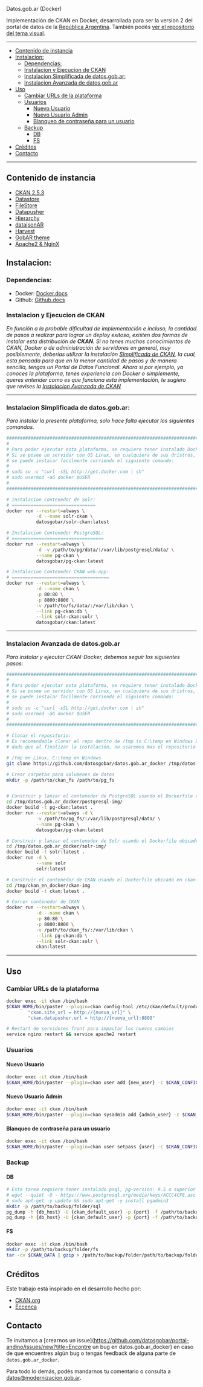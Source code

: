 Datos.gob.ar (Docker)

Implementación de CKAN en Docker, desarrollada para ser la version 2 del portal de datos de la [República Argentina](http://datos.gob.ar). 
También podés [ver el repositorio del tema visual](https://github.com/datosgobar/datos.gob.ar).

---
- [Contenido de instancia](#contenido-de-instancia)
- [Instalacion:](#instalacion)
	- [Dependencias:](#dependencias)
	- [Instalacion y Ejecucion de CKAN](#instalacion-y-ejecucion-de-ckan)
	- [Instalacion Simplificada de datos.gob.ar:](#instalacion-simplificada-de-datosgobar)
	- [Instalacion Avanzada de datos.gob.ar](#instalacion-avanzada-de-datosgobar)
- [Uso](#uso)
	- [Cambiar URLs de la plataforma](#cambiar-urls-de-la-plataforma)
	- [Usuarios](#usuarios)
		- [Nuevo Usuario](#nuevo-usuario)
		- [Nuevo Usuario Admin](#nuevo-usuario-admin)
		- [Blanqueo de contraseña para un usuario](#blanqueo-de-contraseña-para-un-usuario)
	- [Backup](#backup)
		- [DB](#db)
		- [FS](#fs)
- [Créditos](#créditos)
- [Contacto](#contacto)
---

## Contenido de instancia

- [CKAN 2.5.3](http://docs.ckan.org/en/ckan-2.5.3/)
- [Datastore](http://docs.ckan.org/en/latest/maintaining/datastore.html)
- [FileStore](http://docs.ckan.org/en/latest/maintaining/filestore.html)
- [Datapusher](https://github.com/ckan/datapusher)
- [Hierarchy](https://github.com/datagovuk/ckanext-hierarchy)
- [datajsonAR](https://github.com/datosgobar/ckanext-datajsonAR)
- [Harvest](https://github.com/ckan/ckanext-harvest)
- [GobAR theme](https://github.com/datosgobar/datos.gob.ar)
- [Apache2 & NginX](http://docs.ckan.org/en/ckan-2.5.2/maintaining/installing/deployment.html#install-apache-modwsgi-modrpaf)

## Instalacion:

### Dependencias:

+ Docker: [Docker.docs](https://docs.docker.com/engine/installation/)
+ Github: [Github.docs](https://help.github.com/)	


### Instalacion y Ejecucion de CKAN

_En función a la probable dificultad de implementación e incluso, la cantidad de pasos a realizar para lograr un deploy exitoso, existen dos formas de instalar esta distribución de **CKAN**._
_Si no tenes muchos conocimientos de CKAN, Docker o de administración de servidores en general, muy posiblemente, deberías utilizar la instalación [Simplificada  de CKAN](#instalacion-simplificada-de-ckan), la cual, esta pensada para que en la menor cantidad de pasos y de manera sencilla, tengas un Portal de Datos Funcional._
_Ahora si por ejemplo, ya conoces la plataforma, tenes experiencia con Docker o simplemente, queres entender como es que funciona esta implementación, te sugiero que revises la [Instalacion Avanzada de CKAN](#instalacion-avanzada-de-ckan)_

---

### Instalacion Simplificada de datos.gob.ar:

_Para instalar la presente plataforma, solo hace falta ejecutar los siguientes comandos._

```bash
###################################################################################
#                                                                                 #
# Para poder ejecutar esta plataforma, se requiere tener instalado Docker.engine  #
# Si se posee un servidor con OS Linux, en cualquiera de sus dristros,            # 
# se puede instalar facilmente corriendo el siguiente comando:                    #
#                                                                                 #
# sudo su -c "curl -sSL http://get.docker.com | sh"                               #
# sudo usermod -aG docker $USER                                                   #
#                                                                                 #
###################################################################################

# Instalacion contenedor de Solr:
# ===============================
docker run --restart=always \
		   -d --name solr-ckan \
		   datosgobar/solr-ckan:latest

# Instalacion Contenedor PostgreSQL:
# ==================================
docker run --restart=always \
		   -d -v /path/to/pg/data/:/var/lib/postgresql/data/ \
		   --name pg-ckan \
		   datosgobar/pg-ckan:latest

# Instalacion Contenedor CKAN web-app:
# ====================================
docker run --restart=always \
		   -d --name ckan \
		   -p 80:80 \
		   -p 8800:8800 \
		   -v /path/to/fs/data/:/var/lib/ckan \
		   --link pg-ckan:db \
		   --link solr-ckan:solr \
		   datosgobar/ckan:latest
```
---

### Instalacion Avanzada de datos.gob.ar

_Para instalar y ejecutar CKAN-Docker, debemos seguir los siguientes pasos:_

```bash
###################################################################################
#                                                                                 #
# Para poder ejecutar esta plataforma, se requiere tener instalado Docker.engine  #
# Si se posee un servidor con OS Linux, en cualquiera de sus dristros,            # 
# se puede instalar facilmente corriendo el siguiente comando:                    #
#                                                                                 #
# sudo su -c "curl -sSL http://get.docker.com | sh"                               #
# sudo usermod -aG docker $USER                                                   #
#                                                                                 #
###################################################################################

# Clonar el repositorio:
# Es recomendable clonar el repo dentro de /tmp (o C:\temp en Windows X),
# dado que al finalizar la instalación, no usaremos mas el repositorio

# /tmp en Linux, C:\temp en Windows 
git clone https://github.com/datosgobar/datos.gob.ar_docker /tmp/datos.gob.ar_docker

# Crear carpetas para volumenes de datos
mkdir -p /path/to/ckan_fs /path/to/pg_fs 


# Construir y lanzar el contenedor de PostgreSQL usando el Dockerfile ubicado en postgresql-img/ 
cd /tmp/datos.gob.ar_docker/postgresql-img/
docker build -t pg-ckan:latest .
docker run --restart=always -d \
		   -v /path/to/pg_fs/:/var/lib/postgresql/data/ \
		   --name pg-ckan \
		   datosgobar/pg-ckan:latest

# Construir y lanzar el contenedor de Solr usando el Dockerfile ubicado en solr-img/
cd /tmp/datos.gob.ar_docker/solr-img/ 
docker build -t solr:latest .
docker run -d \
		   --name solr
		   solr:latest

# Construir el contenedor de CKAN usando el Dockerfile ubicado en ckan-img/
cd /tmp/ckan_en_docker/ckan-img
docker build -t ckan:latest .

# Correr contenedor de CKAN
docker run --restart=always \
		   -d --name ckan \
		   -p 80:80 \
		   -p 8800:8800 \
		   -v /path/to/ckan_fs/:/var/lib/ckan \
		   --link pg-ckan:db \
		   --link solr-ckan:solr \
		   ckan:latest

```		
--- 

## Uso

### Cambiar URLs de la plataforma

```bash
docker exec -it ckan /bin/bash 
$CKAN_HOME/bin/paster --plugin=ckan config-tool /etc/ckan/default/production.ini -e \
		"ckan.site_url = http://{nueva_url}" \
		"ckan.datapusher.url = http://{nueva_url}:8800"

# Restart de servidores front para impactar los nuevos cambios
service nginx restart && service apache2 restart

```

### Usuarios

#### Nuevo Usuario

```bash
docker exec -it ckan /bin/bash 
$CKAN_HOME/bin/paster --plugin=ckan user add {new_user} -c $CKAN_CONFIG/production.ini
```

#### Nuevo Usuario Admin

```bash
docker exec -it ckan /bin/bash 
$CKAN_HOME/bin/paster --plugin=ckan sysadmin add {admin_user} -c $CKAN_CONFIG/production.ini
```

#### Blanqueo de contraseña para un usuario

```bash
docker exec -it ckan /bin/bash 
$CKAN_HOME/bin/paster --plugin=ckan user setpass {user} -c $CKAN_CONFIG/production.ini
```

### Backup

#### DB

```bash
# Esta tarea requiere tener instalado psql, pg-version: 9.5 o superior
# wget --quiet -O - https://www.postgresql.org/media/keys/ACCC4CF8.asc | sudo apt-key add -
# sudo apt-get -y update && sudo apt-get -y install pgadmin3
mkdir -p /path/to/backup/folder/sql
pg_dump -h {db_host} -U {ckan_default_user} -p {port} -f /path/to/backup/folder/sql/dump_ckan_default.sql ckan_default
pg_dump -h {db_host} -U {ckan_default_user} -p {port} -f /path/to/backup/folder/sql/dump_datastore_default.sql datastore_default
```

#### FS
```bash
docker exec -it ckan /bin/bash
mkdir -p /path/to/backup/folder/fs
tar -cv $CKAN_DATA | gzip > /path/to/backup/folder/path/to/backup/folder/fs/prod.data.tar.gz
```

## Créditos

Este trabajo está inspirado en el desarrollo hecho por:

+ [CKAN.org](https://github.com/ckan/ckan/)
+ [Eccenca](https://github.com/eccenca/ckan-docker)

## Contacto

Te invitamos a [crearnos un issue](https://github.com/datosgobar/portal-andino/issues/new?title=Encontre un bug en datos.gob.ar_docker) en caso de que encuentres algún bug o tengas feedback de alguna parte de `datos.gob.ar_docker`.

Para todo lo demás, podés mandarnos tu comentario o consulta a [datos@modernizacion.gob.ar](mailto:datos@modernizacion.gob.ar).
